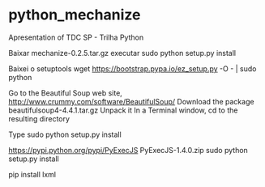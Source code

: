 # python_mechanize
Apresentation of TDC SP - Trilha Python

Baixar mechanize-0.2.5.tar.gz
executar sudo python setup.py install

Baixei o setuptools
wget https://bootstrap.pypa.io/ez_setup.py -O - | sudo python

Go to the Beautiful Soup web site, http://www.crummy.com/software/BeautifulSoup/
Download the package beautifulsoup4-4.4.1.tar.gz
Unpack it
In a Terminal window, cd to the resulting directory

Type sudo python setup.py install


https://pypi.python.org/pypi/PyExecJS
PyExecJS-1.4.0.zip
sudo python setup.py install

pip install lxml

